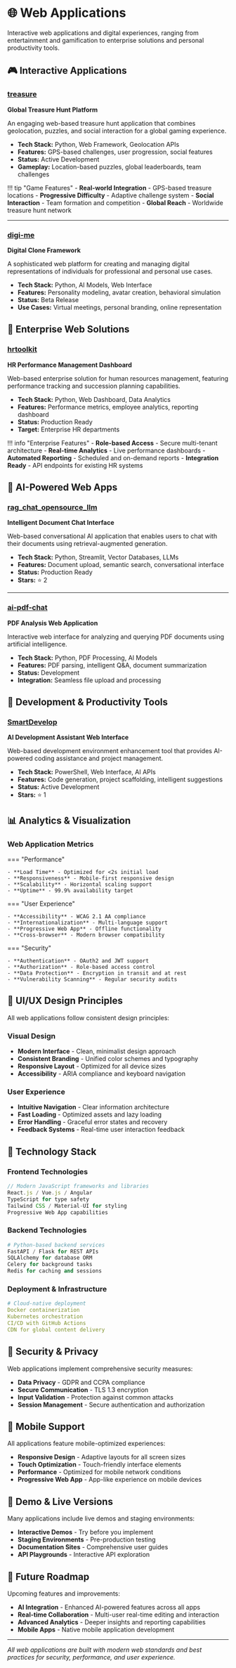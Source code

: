 # 🌐 Web Applications

Interactive web applications and digital experiences, ranging from entertainment and gamification to enterprise solutions and personal productivity tools.

## 🎮 Interactive Applications

### [treasure](https://github.com/ly2xxx/treasure)
**Global Treasure Hunt Platform**

An engaging web-based treasure hunt application that combines geolocation, puzzles, and social interaction for a global gaming experience.

- **Tech Stack:** Python, Web Framework, Geolocation APIs
- **Features:** GPS-based challenges, user progression, social features
- **Status:** Active Development
- **Gameplay:** Location-based puzzles, global leaderboards, team challenges

!!! tip "Game Features"
    - **Real-world Integration** - GPS-based treasure locations
    - **Progressive Difficulty** - Adaptive challenge system
    - **Social Interaction** - Team formation and competition
    - **Global Reach** - Worldwide treasure hunt network

---

### [digi-me](https://github.com/ly2xxx/digi-me)
**Digital Clone Framework**

A sophisticated web platform for creating and managing digital representations of individuals for professional and personal use cases.

- **Tech Stack:** Python, AI Models, Web Interface
- **Features:** Personality modeling, avatar creation, behavioral simulation
- **Status:** Beta Release
- **Use Cases:** Virtual meetings, personal branding, online representation

## 🏢 Enterprise Web Solutions

### [hrtoolkit](https://github.com/ly2xxx/hrtoolkit)
**HR Performance Management Dashboard**

Web-based enterprise solution for human resources management, featuring performance tracking and succession planning capabilities.

- **Tech Stack:** Python, Web Dashboard, Data Analytics
- **Features:** Performance metrics, employee analytics, reporting dashboard
- **Status:** Production Ready
- **Target:** Enterprise HR departments

!!! info "Enterprise Features"
    - **Role-based Access** - Secure multi-tenant architecture
    - **Real-time Analytics** - Live performance dashboards
    - **Automated Reporting** - Scheduled and on-demand reports
    - **Integration Ready** - API endpoints for existing HR systems

## 🤖 AI-Powered Web Apps

### [rag_chat_opensource_llm](https://github.com/ly2xxx/rag_chat_opensource_llm)
**Intelligent Document Chat Interface**

Web-based conversational AI application that enables users to chat with their documents using retrieval-augmented generation.

- **Tech Stack:** Python, Streamlit, Vector Databases, LLMs
- **Features:** Document upload, semantic search, conversational interface
- **Status:** Production Ready
- **Stars:** ⭐ 2

---

### [ai-pdf-chat](https://github.com/ly2xxx/ai-pdf-chat)
**PDF Analysis Web Application**

Interactive web interface for analyzing and querying PDF documents using artificial intelligence.

- **Tech Stack:** Python, PDF Processing, AI Models
- **Features:** PDF parsing, intelligent Q&A, document summarization
- **Status:** Development
- **Integration:** Seamless file upload and processing

## 🔧 Development & Productivity Tools

### [SmartDevelop](https://github.com/ly2xxx/SmartDevelop)
**AI Development Assistant Web Interface**

Web-based development environment enhancement tool that provides AI-powered coding assistance and project management.

- **Tech Stack:** PowerShell, Web Interface, AI APIs
- **Features:** Code generation, project scaffolding, intelligent suggestions
- **Status:** Active Development
- **Stars:** ⭐ 1

## 📊 Analytics & Visualization

### Web Application Metrics

=== "Performance"
    
    - **Load Time** - Optimized for <2s initial load
    - **Responsiveness** - Mobile-first responsive design
    - **Scalability** - Horizontal scaling support
    - **Uptime** - 99.9% availability target

=== "User Experience"
    
    - **Accessibility** - WCAG 2.1 AA compliance
    - **Internationalization** - Multi-language support
    - **Progressive Web App** - Offline functionality
    - **Cross-browser** - Modern browser compatibility

=== "Security"
    
    - **Authentication** - OAuth2 and JWT support
    - **Authorization** - Role-based access control
    - **Data Protection** - Encryption in transit and at rest
    - **Vulnerability Scanning** - Regular security audits

## 🎨 UI/UX Design Principles

All web applications follow consistent design principles:

### Visual Design
- **Modern Interface** - Clean, minimalist design approach
- **Consistent Branding** - Unified color schemes and typography
- **Responsive Layout** - Optimized for all device sizes
- **Accessibility** - ARIA compliance and keyboard navigation

### User Experience
- **Intuitive Navigation** - Clear information architecture
- **Fast Loading** - Optimized assets and lazy loading
- **Error Handling** - Graceful error states and recovery
- **Feedback Systems** - Real-time user interaction feedback

## 🚀 Technology Stack

### Frontend Technologies
```javascript
// Modern JavaScript frameworks and libraries
React.js / Vue.js / Angular
TypeScript for type safety
Tailwind CSS / Material-UI for styling
Progressive Web App capabilities
```

### Backend Technologies
```python
# Python-based backend services
FastAPI / Flask for REST APIs
SQLAlchemy for database ORM
Celery for background tasks
Redis for caching and sessions
```

### Deployment & Infrastructure
```yaml
# Cloud-native deployment
Docker containerization
Kubernetes orchestration
CI/CD with GitHub Actions
CDN for global content delivery
```

## 🔐 Security & Privacy

Web applications implement comprehensive security measures:

- **Data Privacy** - GDPR and CCPA compliance
- **Secure Communication** - TLS 1.3 encryption
- **Input Validation** - Protection against common attacks
- **Session Management** - Secure authentication and authorization

## 📱 Mobile Support

All applications feature mobile-optimized experiences:

- **Responsive Design** - Adaptive layouts for all screen sizes
- **Touch Optimization** - Touch-friendly interface elements
- **Performance** - Optimized for mobile network conditions
- **Progressive Web App** - App-like experience on mobile devices

## 🌟 Demo & Live Versions

Many applications include live demos and staging environments:

- **Interactive Demos** - Try before you implement
- **Staging Environments** - Pre-production testing
- **Documentation Sites** - Comprehensive user guides
- **API Playgrounds** - Interactive API exploration

## 🔮 Future Roadmap

Upcoming features and improvements:

- **AI Integration** - Enhanced AI-powered features across all apps
- **Real-time Collaboration** - Multi-user real-time editing and interaction
- **Advanced Analytics** - Deeper insights and reporting capabilities
- **Mobile Apps** - Native mobile application development

---

*All web applications are built with modern web standards and best practices for security, performance, and user experience.*